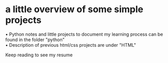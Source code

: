 # a little overview of some simple projects

• Python notes and little projects to document my learning process can be found in the folder "python" <br>
• Description of previous html/css projects are under "HTML" <br>

Keep reading to see my resume
